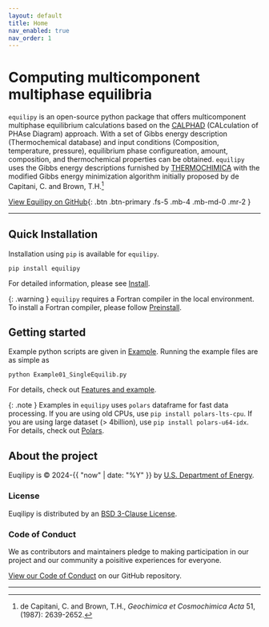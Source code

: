 ```yaml
---
layout: default
title: Home
nav_enabled: true
nav_order: 1
---
```


# Computing multicomponent multiphase equilibria

`equilipy` is an open-source python package that offers multicomponent multiphase equilibrium calculations based on the [CALPHAD][CALPHAD method] (CALculation of PHAse Diagram) approach. With a set of Gibbs energy description (Thermochemical database) and input conditions (Composition, temperature, pressure), equilibrium phase configureation, amount, composition, and thermochemical properties can be obtained. `equilipy` uses the Gibbs energy descriptions furnished by [THERMOCHIMICA][Thermochimica] with the modified Gibbs energy minimization algorithm initially proposed by de Capitani, C. and Brown, T.H.[^1]

[View Equilipy on GitHub][equilipy]{: .btn .btn-primary .fs-5 .mb-4 .mb-md-0 .mr-2 }

---
## Quick Installation

Installation using `pip` is available for `equilipy`.
```
pip install equilipy
```

For detailed information, please see [Install][install].

{: .warning }
`equilipy` requires a Fortran compiler in the local environment. To install a Fortran compiler, please follow [Preinstall][preinstall].


## Getting started
Example python scripts are given in [Example][examples]. Running the example files are as simple as

```
python Example01_SingleEquilib.py
```

For details, check out [Features and example][features].

{: .note }
Examples in `equilipy` uses `polars` dataframe for fast data processing. If you are using old CPUs, use ```pip install polars-lts-cpu```. If you are using large dataset (> 4billion), use 
```pip install polars-u64-idx```. For details, check out [Polars][polars].

## About the project

Euqilipy is &copy; 2024-{{ "now" | date: "%Y" }} by [U.S. Department of Energy](https://doi.org/10.11578/dc.20240312.4).

### License

Euqilipy is distributed by an [BSD 3-Clause License](https://github.com/ORNL/Equilipy/blob/main/LICENSE).

### Code of Conduct

We as contributors and maintainers pledge to making participation in our project and
our community a poisitive experiences for everyone.

[View our Code of Conduct](https://github.com/ORNL/Equilipy/blob/main/CODE_OF_CONDUCT.md) on our GitHub repository.

----
[^1]: de Capitani, C. and Brown, T.H., *Geochimica et Cosmochimica Acta* 51, (1987): 2639-2652.

[equilipy]: https://github.com/ORNL/Equilipy
[CALPHAD method]: https://calphad.org
[Thermochimica]: https://github.com/ORNL-CEES/thermochimica
[preinstall]: https://ornl.github.io/Equilipy/preinstall.html
[install]: https://ornl.github.io/Equilipy/install.html
[features]: https://ornl.github.io/Equilipy/features.html
[polars]: https://docs.pola.rs/
[examples]: https://github.com/ORNL/Equilipy/blob/main/example